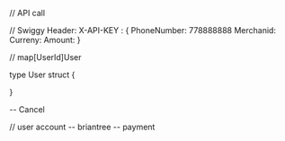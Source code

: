 // API call

// Swiggy
Header: X-API-KEY : 
{
    PhoneNumber: 778888888 
    Merchanid: 
    Curreny: 
    Amount: 
}


//
map[UserId]User 

type User struct {

}


-- Cancel



// user account
-- briantree 
-- payment